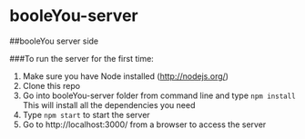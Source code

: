 # booleYou-server
##booleYou server side

###To run the server for the first time:
1. Make sure you have Node installed (http://nodejs.org/)
2. Clone this repo
3. Go into booleYou-server folder from command line and type `npm install` This will install all the dependencies you need
4. Type `npm start` to start the server
5. Go to http://localhost:3000/ from a browser to access the server
